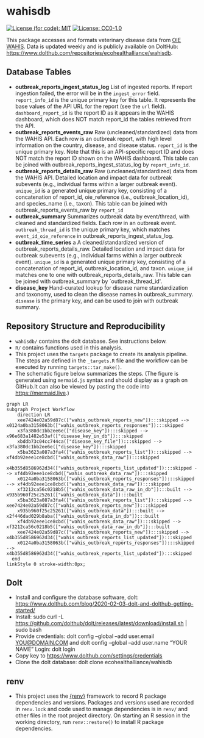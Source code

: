 
<!-- README.md is generated from README.Rmd. Please edit that file -->

# wahisdb

[![License (for code):
MIT](https://img.shields.io/badge/License%20(for%20code)-MIT-green.svg)](https://opensource.org/licenses/MIT)
[![License:
CC0-1.0](https://img.shields.io/badge/License%20(for%20data)-CC0_1.0-lightgrey.svg)](http://creativecommons.org/publicdomain/zero/1.0/)

This package accesses and formats veterinary disease data from [OIE
WAHIS](https://wahis.woah.org/#/home). Data is updated weekly and is
publicly available on DoltHub:
<https://www.dolthub.com/repositories/ecohealthalliance/wahisdb>.

## Database Tables

- **outbreak_reports_ingest_status_log** List of ingested reports. If report ingestion failed, the error will be in the `ingest_error` field. `report_info_id` is the unique primary key for this table. It represents the base values of the API URL for the report (see the `url` field). `dashboard_report_id` is the report ID as it appears in the WAHIS dashboard, which does NOT match report_id the tables retrieved from the API.
- **outbreak_reports_events_raw** Raw (uncleaned/standardized) data from the WAHIS API. Each row is an outbreak report, with high level information on the country, disease, and disease status. `report_id` is the unique primary key. Note that this is an API-specific report ID and does NOT match the report ID shown on the WAHIS dashboard. This table can be joined with outbreak_reports_ingest_status_log by `report_info_id`.
- **outbreak_reports_details_raw** Raw (uncleaned/standardized) data from the WAHIS API. Detailed location and impact data for outbreak subevents (e.g., individual farms within a larger outbreak event). `unique_id` is a generated unique primary key, consisting of a concatenation of report_id, oie_reference (i.e., outbreak_location_id), and species_name (i.e., taxon). This table can be joined with outbreak_reports_events_raw by `report_id`
- **outbreak_summary** Summarizes outbreak data by event/thread, with cleaned and standardized fields. Each row in an outbreak event. `outbreak_thread_id` is the unique primary key, which matches `event_id_oie_reference` in outbreak_reports_ingest_status_log.
- **outbreak_time_series** a A cleaned/standardized version of outbreak_reports_details_raw. Detailed location and impact data for outbreak subevents (e.g., individual farms within a larger outbreak event). `unique_id` is a generated unique primary key, consisting of a concatenation of report_id, outbreak_location_id, and  taxon.   `unique_id`  matches one to one with outbreak_reports_details_raw. This table can be joined with outbreak_summary by `outbreak_thread_id'.
- **disease_key** Hand-curated lookup for disease name standardization and taxonomy, used to clean the disease names in outbreak_summary. `disease` is the primary key, and can be used to join with outbreak summary. 

## Repository Structure and Reproducibility

- `wahisdb/` contains the dolt database. See instructions below.
- `R/` contains functions used in this analysis.
- This project uses the `targets` package to create its analysis
  pipeline. The steps are defined in the `_targets.R` file and the
  workflow can be executed by running `targets::tar_make()`.
- The schematic figure below summarizes the steps. (The figure is
  generated using `mermaid.js` syntax and should display as a graph on
  GitHub.It can also be viewed by pasting the code into
  <https://mermaid.live>.)

``` mermaid
graph LR
subgraph Project Workflow
    direction LR
    xee7424e02a59d87c(["wahis_outbreak_reports_new"]):::skipped --> x0124a0ba3158063b(["wahis_outbreak_reports_responses"]):::skipped
    x3fa380dc1bb2ee6e(["disease_key"]):::skipped --> x96e683a1482e53af(["disease_key_in_db"]):::skipped
    xbddb73c04cc744ca(["disease_key_file"]):::skipped --> x3fa380dc1bb2ee6e(["disease_key"]):::skipped
    x5ba3623a087a3fa4(["wahis_outbreak_reports_list"]):::skipped --> xf4db92eee1ce8cbd(["wahis_outbreak_data_raw"]):::skipped
    x4b355d8586962d34(["wahis_outbreak_reports_list_updated"]):::skipped --> xf4db92eee1ce8cbd(["wahis_outbreak_data_raw"]):::skipped
    x0124a0ba3158063b(["wahis_outbreak_reports_responses"]):::skipped --> xf4db92eee1ce8cbd(["wahis_outbreak_data_raw"]):::skipped
    xf3212ca56c0218b5(["wahis_outbreak_data_raw_in_db"]):::built --> x935b960f25c25261(["wahis_outbreak_data"]):::built
    x5ba3623a087a3fa4(["wahis_outbreak_reports_list"]):::skipped --> xee7424e02a59d87c(["wahis_outbreak_reports_new"]):::skipped
    x935b960f25c25261(["wahis_outbreak_data"]):::built --> x2f446dad029b8aba(["wahis_outbreak_data_in_db"]):::built
    xf4db92eee1ce8cbd(["wahis_outbreak_data_raw"]):::skipped --> xf3212ca56c0218b5(["wahis_outbreak_data_raw_in_db"]):::built
    xee7424e02a59d87c(["wahis_outbreak_reports_new"]):::skipped --> x4b355d8586962d34(["wahis_outbreak_reports_list_updated"]):::skipped
    x0124a0ba3158063b(["wahis_outbreak_reports_responses"]):::skipped --> x4b355d8586962d34(["wahis_outbreak_reports_list_updated"]):::skipped
  end
linkStyle 0 stroke-width:0px;
```

## Dolt

- Install and configure the database software, dolt:
  <https://www.dolthub.com/blog/2020-02-03-dolt-and-dolthub-getting-started/>
- Install: sudo curl -L
  <https://github.com/dolthub/dolt/releases/latest/download/install.sh>
  \| sudo bash
- Provide credentials: dolt config –global –add user.email
  <YOU@DOMAIN.COM> and dolt config –global –add user.name “YOUR NAME”
  Login: dolt login
- Copy key to <https://www.dolthub.com/settings/credentials>
- Clone the dolt database: dolt clone ecohealthalliance/wahisdb

## renv

- This project uses the [{renv}](https://rstudio.github.io/renv/)
  framework to record R package dependencies and versions. Packages and
  versions used are recorded in `renv.lock` and code used to manage
  dependencies is in `renv/` and other files in the root project
  directory. On starting an R session in the working directory, run
  `renv::restore()` to install R package dependencies.
